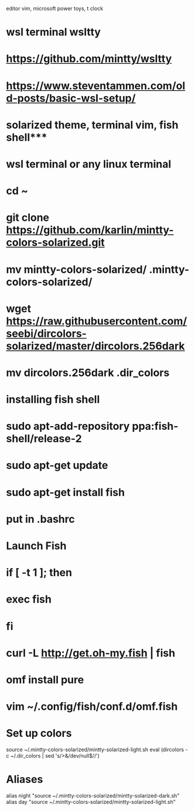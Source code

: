 
 editor vim, microsoft power toys, t clock
 # wsl terminal wsltty
 # https://github.com/mintty/wsltty
 # https://www.steventammen.com/old-posts/basic-wsl-setup/
 # solarized theme, terminal vim, fish shell***
 
 
 # wsl terminal or any linux terminal
 # cd ~
 # git clone https://github.com/karlin/mintty-colors-solarized.git
 # mv mintty-colors-solarized/ .mintty-colors-solarized/
 # wget https://raw.githubusercontent.com/seebi/dircolors-solarized/master/dircolors.256dark
 # mv dircolors.256dark .dir_colors
 
 # installing fish shell
 # sudo apt-add-repository ppa:fish-shell/release-2
 # sudo apt-get update
 # sudo apt-get install fish
 
 # put in .bashrc
 # Launch Fish
 #  if [ -t 1 ]; then
 #   exec fish
 #  fi
 
 # curl -L http://get.oh-my.fish | fish
 # omf install pure
 # vim ~/.config/fish/conf.d/omf.fish
 
 # Set up colors
source ~/.mintty-colors-solarized/mintty-solarized-light.sh
eval (dircolors -c ~/.dir_colors | sed 's/>&\/dev\/null$//')

# Aliases
alias night "source ~/.mintty-colors-solarized/mintty-solarized-dark.sh"
alias day "source ~/.mintty-colors-solarized/mintty-solarized-light.sh"

